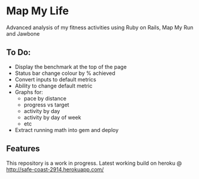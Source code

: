 Map My Life
===========

Advanced analysis of my fitness activities using Ruby on Rails, Map My Run and Jawbone

To Do:
------
- Display the benchmark at the top of the page
- Status bar change colour by % achieved
- Convert inputs to default metrics
- Ability to change default metric
- Graphs for:
  - pace by distance
  - progress vs target
  - activity by day
  - activity by day of week
  - etc
- Extract running math into gem and deploy

Features
--------
This repository is a work in progress. Latest working build on heroku @ http://safe-coast-2914.herokuapp.com/
